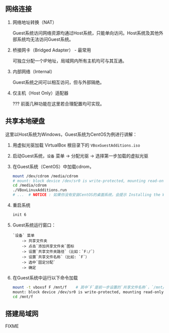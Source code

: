 ## 网络连接
1.  网络地址转换（NAT）

    Guest系统访问网络资源均通过Host系统，只能单向访问。Host系统及其他外部系统均无法访问Guest系统。

2.  桥接网卡（Bridged Adapter） - 最常用

    可独立分配一个IP地址，局域网内所有主机均可与其互通。

3.  内部网络（Internal）

    Guest系统之间可以相互访问，但与外部隔绝。

4.  仅主机（Host Only）适配器

    ??? 前面几种功能在这里若合理配置均可实现。

## 共享本地硬盘
这里以Host系统为Windows，Guest系统为CentOS为例进行讲解：

1.  用虚拟光驱加载 VirtualBox 根目录下的 `VBoxGuestAdditions.iso`
1.  启动Guest系统，`设备` 菜单 -> 分配光驱 -> 选择第一步加载的虚拟光驱
1.  在Guest系统（CentOS）中加载cdrom，

    ```sh
    mount /dev/cdrom /media/cdrom
    # mount: block device /dev/sr0 is write-protected, mounting read-only
    cd /media/cdrom
    ./VBoxLinuxAdditions.run
    # ...  # NOTICE : 如果你没有安装CentOS的桌面系统，会提示 Installing the Window System drivers  [FAILED] 请无视。
    ```

1.  重启系统

    ```sh
    init 6
    ```
1.  Guest系统运行窗口： 

    ```
    `设备` 菜单 
        -> 共享文件夹 
        -> 点击`添加共享文件夹`图标 
        -> 设置`共享文件夹路径`（比如：`F:/`）
        -> 设置`共享文件名称`（比如: `F`） 
        -> 选中`固定分配` 
        -> 确定
    ```

1.  在Guest系统中运行以下命令加载

    ```sh
    mount -t vboxsf F /mnt/f    # 其中`F`是前一步设置的`共享文件名称`，`/mnt/f` 是挂载目录，若不存在请自行创建
    mount: block device /dev/sr0 is write-protected, mounting read-only
    cd /mnt/f
    ```

##  搭建局域网

FIXME